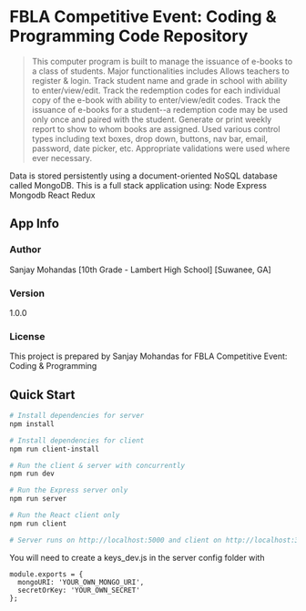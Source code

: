 #  FBLA Competitive Event: Coding & Programming Code Repository

> This computer program is built to manage the issuance of e-books to a class of students.
	Major functionalities includes 
	Allows teachers to register & login.
	Track student name and grade in school with ability to enter/view/edit.
	Track the redemption codes for each individual copy of the e-book with ability to enter/view/edit codes.
	Track the issuance of e-books for a student--a redemption code may be used only once and paired with the student.
	Generate or print weekly report to show to whom books are assigned.
	Used various control types including text boxes, drop down, buttons, nav bar, email, password, date picker, etc.
	Appropriate validations were used where ever necessary.

Data is stored persistently using a document-oriented NoSQL database called MongoDB. This is a full stack application using:
	Node
	Express
	Mongodb
	React
	Redux

## App Info

### Author

Sanjay Mohandas
[10th Grade - Lambert High School]
[Suwanee, GA]


### Version

1.0.0

### License

This project is prepared by Sanjay Mohandas for FBLA Competitive Event: Coding & Programming

## Quick Start

```bash
# Install dependencies for server
npm install

# Install dependencies for client
npm run client-install

# Run the client & server with concurrently
npm run dev

# Run the Express server only
npm run server

# Run the React client only
npm run client

# Server runs on http://localhost:5000 and client on http://localhost:3000
```

You will need to create a keys_dev.js in the server config folder with

```
module.exports = {
  mongoURI: 'YOUR_OWN_MONGO_URI',
  secretOrKey: 'YOUR_OWN_SECRET'
};
```


